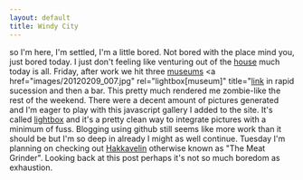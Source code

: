 ```yaml
---
layout: default
title: Windy City
---
```


so I'm here, I'm settled, I'm a little bored. Not bored with the place mind you, just bored today. 
I just don't feeling like venturing out of the 
<a href="images/20120207_007.jpg" rel="lightbox[out]">house</a>
<a href="images/20120207_008.jpg" rel="lightbox[out]"></a>
<a href="images/20120207_009.jpg" rel="lightbox[out]"></a>
<a href="images/20120207_010.jpg" rel="lightbox[out]"></a>
<a href="images/20120207_011.jpg" rel="lightbox[out]"></a>
<a href="images/20120207_012.jpg" rel="lightbox[out]" title="this is where all soup comes from in Iceland"></a> 
much today is all. Friday, after work we hit three
<a href="images/20120209_004.jpg" rel="lightbox[museum]" title="A warm tree">museums</a>
<a href="images/20120209_006.jpg" rel="lightbox[museum]" title="http://grapevine.is/Home/ReadArticle/santiago-sierra-NO-in-reykjavik"></a>
<a href="images/20120209_007.jpg" rel="lightbox[museum]" title="<a href="http://www.santiago-sierra.com/index_1024.php">link</a></a>
<a href="images/20120209_008.jpg" rel="lightbox[museum]" title="There were some short film experiments also"></a>
<a href="images/20120209_009.jpg" rel="lightbox[museum]" title=""></a>
<a href="images/20120209_010.jpg" rel="lightbox[museum]" title="Einar Jonsson, famous icelandic sculptor"></a>
<a href="images/20120209_011.jpg" rel="lightbox[museum]" title=""></a>
<a href="images/20120209_012.jpg" rel="lightbox[museum]" title=""></a>
<a href="images/20120209_013.jpg" rel="lightbox[museum]" title=""></a>
<a href="images/20120209_014.jpg" rel="lightbox[museum]" title="Icelands famous church and lasers"></a>
in rapid sucession and then a bar. This pretty much rendered me zombie-like the rest of the weekend. There 
were a decent amount of pictures generated and I'm eager to play with this javascript gallery I added
to the site. It's called [lightbox](http://lokeshdhakar.com/projects/lightbox2/) and it's a pretty clean way to integrate pictures with a minimum of 
fuss. Blogging using github still seems like more work than it should be but I'm so deep in already I might as well continue. Tuesday I'm planning on checking out [Hakkavelin](http://hakkavelin.is/) 
otherwise known as "The Meat Grinder". Looking back at this post perhaps it's not so much boredom as exhaustion. 

